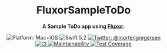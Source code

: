 <div align="center">
    <h1>FluxorSampleToDo</h1>
    <p style="font-weight: bold">A Sample ToDo app using <a href="https://github.com/MortenGregersen/Fluxor">Fluxor</a>.</p>
    <img src="https://img.shields.io/badge/platforms-Mac+iOS-brightgreen.svg" alt="Platform: Mac+iOS">
    <img src="https://img.shields.io/badge/Swift-5.2-brightgreen.svg" alt="Swift 5.2">
    <a href="https://twitter.com/mortengregersen">
        <img src="https://img.shields.io/badge/twitter-@mortengregersen-blue.svg" alt="Twitter: @mortengregersen">
    </a>
    <br />
    <a href="https://app.bitrise.io/app/765017444c3aec79">
        <img src="https://app.bitrise.io/app/765017444c3aec79/status.svg?token=HnPkt967T40G4c0L2UFHGw" alt="CI" />
    </a>
    <a href="https://codeclimate.com/github/FluxorOrg/FluxorSampleToDo/maintainability">
        <img src="https://api.codeclimate.com/v1/badges/10eb9f25d3afafb5c5eb/maintainability" alt="Maintainability" />
    </a>
    <a href="https://codeclimate.com/github/FluxorOrg/FluxorSampleToDo/test_coverage">
        <img src="https://api.codeclimate.com/v1/badges/10eb9f25d3afafb5c5eb/test_coverage" alt="Test Coverage" />
    </a>
</div>

